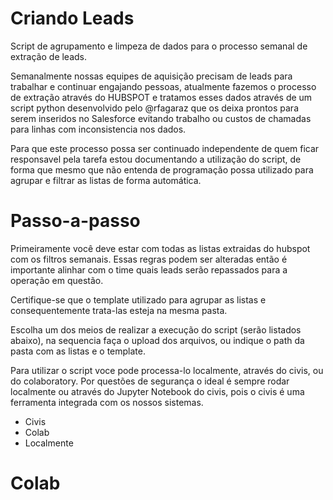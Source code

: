# Criando Leads
Script de agrupamento e limpeza de dados para o processo semanal de extração de leads.


Semanalmente nossas equipes de aquisição precisam de leads para trabalhar e continuar engajando pessoas, atualmente fazemos o
processo de extração através do HUBSPOT e tratamos esses dados através de um script python desenvolvido pelo @rfagaraz que os deixa
prontos para serem inseridos no Salesforce evitando trabalho ou custos de chamadas para linhas com inconsistencia nos dados.

Para que este processo possa ser continuado independente de quem ficar responsavel pela tarefa estou documentando a utilização do script,
de forma que mesmo que não entenda de programação possa utilizado para agrupar e filtrar as listas de forma automática.

# Passo-a-passo

Primeiramente você deve estar com todas as listas extraidas do hubspot com os filtros semanais. Essas regras podem ser alteradas
então é importante alinhar com o time quais leads serão repassados para a operação em questão.

Certifique-se que o template utilizado para agrupar as listas e consequentemente trata-las esteja na mesma pasta.

Escolha um dos meios de realizar a execução do script (serão listados abaixo), na sequencia faça o upload dos arquivos, ou indique
o path da pasta com as listas e o template.

Para utilizar o script voce pode processa-lo localmente, através do civis, ou do colaboratory. Por questões de segurança o ideal é sempre
rodar localmente ou através do Jupyter Notebook do civis, pois o civis é uma ferramenta integrada com os nossos sistemas.


- Civis
- Colab
- Localmente

# Colab


